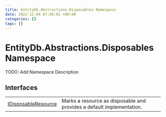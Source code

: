 ```yaml
---
title: EntityDb.Abstractions.Disposables Namespace
date: 2022-12-04 07:56:01 +00:00
categories: []
tags: []
---
```


# EntityDb.Abstractions.Disposables Namespace

TODO: Add Namespace Description

## Interfaces
<table><tr><td><a href='dotnet./entitydb.abstractions.disposables.idisposableresource'>IDisposableResource</a></td><td>
Marks a resource as disposable and provides a default implementation.
</td></tr></table>
